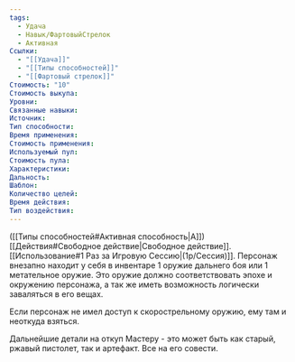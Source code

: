 ```yaml
---
tags:
  - Удача
  - Навык/ФартовыйСтрелок
  - Активная
Ссылки:
  - "[[Удача]]"
  - "[[Типы способностей]]"
  - "[[Фартовый стрелок]]"
Стоимость: "10"
Стоимость выкупа:
Уровни:
Связанные навыки:
Источник:
Тип способности:
Время применения:
Стоимость применения:
Используемый пул:
Стоимость пула:
Характеристики:
Дальность:
Шаблон:
Количество целей:
Время действия:
Тип воздействия:
---
```

([[Типы способностей#Активная способность|А]]) [[Действия#Свободное действие|Свободное действие]]. [[Использование#1 Раз за Игровую Сессию|(1р/Сессия)]]. Персонаж внезапно находит у себя в инвентаре 1 оружие дальнего боя или 1 метательное оружие. Это оружие должно соответствовать эпохе и окружению персонажа, а так же иметь возможность логически заваляться в его вещах. 

Если персонаж не имел доступ к скорострельному оружию, ему там и неоткуда взяться. 

Дальнейшие детали на откуп Мастеру - это может быть как старый, ржавый пистолет, так и артефакт. Все на его совести. 